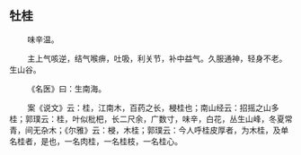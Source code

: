 ## 牡桂
<p>&emsp;&emsp;
味辛温。
</p>
<p>&emsp;&emsp;
主上气咳逆，结气喉痹，吐吸，利关节，补中益气。久服通神，轻身不老。生山谷。
</p>
<p>&emsp;&emsp;
《名医》曰：生南海。
</p>
<p>&emsp;&emsp;
案《说文》云：桂，江南木，百药之长，梫桂也；南山经云：招摇之山多桂；郭璞云：桂，叶似枇杷，长二尺余，广数寸，味辛，白花，丛生山峰，冬夏常青，间无杂木；《尔雅》云：梫，木桂；郭璞云：今人呼桂皮厚者，为木桂，及单名桂者，是也，一名肉桂，一名桂枝，一名桂心。
</p>